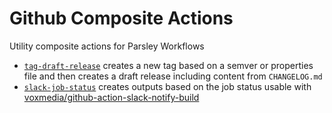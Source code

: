 # Github Composite Actions

Utility composite actions for Parsley Workflows

- [`tag-draft-release`](./tag-draft-release/README.md) creates a new tag based on a semver or properties file and then creates a draft release including content from `CHANGELOG.md`
- [`slack-job-status`](./slack-job-status/README.md) creates outputs based on the job status usable with [voxmedia/github-action-slack-notify-build](https://github.com/voxmedia/github-action-slack-notify-build)

